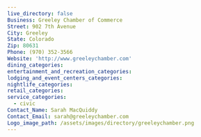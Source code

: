 ```yaml
---
live_directory: false
Business: Greeley Chamber of Commerce
Street: 902 7th Avenue
City: Greeley
State: Colorado
Zip: 80631
Phone: (970) 352-3566
Website: 'http://www.greeleychamber.com'
dining_categories:
entertainment_and_recreation_categories:
lodging_and_event_centers_categories:
nightlife_categories:
retail_categories:
service_categories:
  - civic
Contact_Name: Sarah MacQuiddy
Contact_Email: sarah@greeleychamber.com
Logo_image_path: /assets/images/directory/greeleychamber.png
---
```



